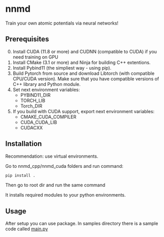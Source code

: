 # nnmd

Train your own atomic potentials via neural networks!

## Prerequisites

0. Install CUDA (11.8 or more) and CUDNN (compatible to CUDA)
if you need training on GPU
1. Install CMake (3.1 or more) and Ninja for building C++ extentions.
2. Install Pybind11 (the simpliest way - using pip).
3. Build Pytorch from source and download Libtorch (with compatible CPU/CUDA version).
Make sure that you have compatible versions of C++ library and Python module.
4. Set next environment variables: 
    - PYBIND11_DIR
    - TORCH_LIB
    - Torch_DIR
5. If you build with CUDA support, export next environment variables:
    - CMAKE_CUDA_COMPILER
    - CUDA_CUDA_LIB
    - CUDACXX

## Installation

Recommendation: use virtual environments.

Go to nnmd_cpp/nnmd_cuda folders and run command:
```python
pip install .
```
Then go to root dir and run the same command

It installs required modules to your python environments.

## Usage

After setup you can use package. In samples directory there is a sample code called [main.py](https://github.com/ded-otshelnik/nnmd/blob/main/samples/main.py)
